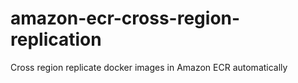 # amazon-ecr-cross-region-replication
Cross region replicate docker images in Amazon ECR automatically
